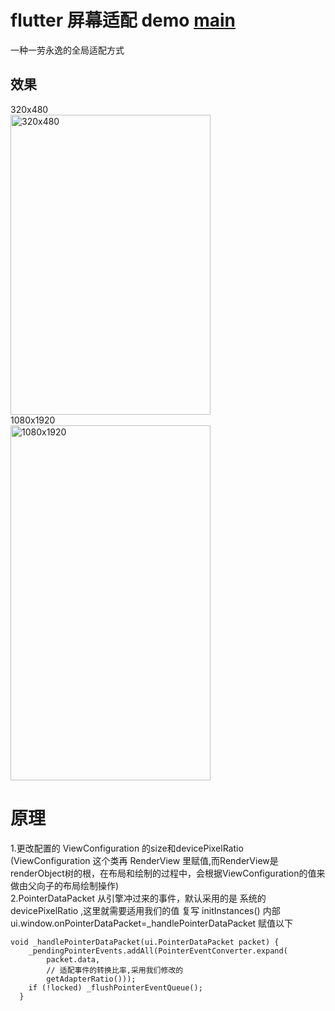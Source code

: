 # flutter 屏幕适配 demo [main](https://github.com/genius158/FlutterTest/blob/master/lib/main.dart)
一种一劳永逸的全局适配方式

## 效果
320x480
<br/>
<img src="https://github.com/genius158/FlutterTest/blob/master/bitmap/screenadapter1.png" width="320" height="480" alt="320x480" align=center>
<br/>
1080x1920
<br/>
<img src="https://github.com/genius158/FlutterTest/blob/master/bitmap/screenadapter2.png" width="320" height="568" alt="1080x1920" align=center>

# 原理
1.更改配置的 ViewConfiguration 的size和devicePixelRatio (ViewConfiguration 这个类再 RenderView 里赋值,而RenderView是
renderObject树的根，在布局和绘制的过程中，会根据ViewConfiguration的值来做由父向子的布局绘制操作)
<br/>
2.PointerDataPacket 从引擎冲过来的事件，默认采用的是 系统的devicePixelRatio ,这里就需要适用我们的值
复写 initInstances() 内部 ui.window.onPointerDataPacket=_handlePointerDataPacket 赋值以下
```
void _handlePointerDataPacket(ui.PointerDataPacket packet) {
    _pendingPointerEvents.addAll(PointerEventConverter.expand(
        packet.data,
        // 适配事件的转换比率,采用我们修改的
        getAdapterRatio()));
    if (!locked) _flushPointerEventQueue();
  }
```
 
